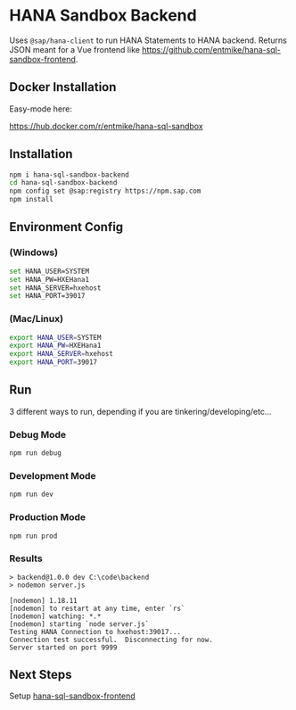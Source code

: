 # HANA Sandbox Backend
Uses `@sap/hana-client` to run HANA Statements to HANA backend.  Returns JSON meant for a Vue frontend like https://github.com/entmike/hana-sql-sandbox-frontend.

## Docker Installation
Easy-mode here:

https://hub.docker.com/r/entmike/hana-sql-sandbox 

## Installation
```bash
npm i hana-sql-sandbox-backend
cd hana-sql-sandbox-backend
npm config set @sap:registry https://npm.sap.com
npm install
```

## Environment Config

### (Windows)
```bash
set HANA_USER=SYSTEM
set HANA_PW=HXEHana1
set HANA_SERVER=hxehost
set HANA_PORT=39017
```

### (Mac/Linux)
```bash
export HANA_USER=SYSTEM
export HANA_PW=HXEHana1
export HANA_SERVER=hxehost
export HANA_PORT=39017
```
## Run
3 different ways to run, depending if you are tinkering/developing/etc...
### Debug Mode
```bash
npm run debug
```
### Development Mode
```bash
npm run dev
```
### Production Mode
```bash
npm run prod
```
### Results
```
> backend@1.0.0 dev C:\code\backend
> nodemon server.js

[nodemon] 1.18.11
[nodemon] to restart at any time, enter `rs`
[nodemon] watching: *.*
[nodemon] starting `node server.js`
Testing HANA Connection to hxehost:39017...
Connection test successful.  Disconnecting for now.
Server started on port 9999
```

## Next Steps
Setup [hana-sql-sandbox-frontend](https://github.com/entmike/hana-sql-sandbox-frontend)
